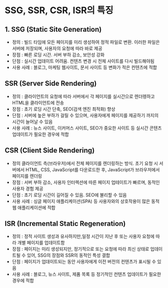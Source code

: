 # SSG, SSR, CSR, ISR의 특징

## 1. SSG (Static Site Generation)
- 정의 : 빌드 타임에 모든 페이지를 미리 생성하여 정적 파일로 변환. 이러한 파일은 서버에 저장되며, 사용자의 요청에 따라 바로 제공
- 장점 : 빠른 로딩 시간. 서버 부하 감소, 보안성 강화
- 단점 : 실시간 업데이트 어려움. 컨텐츠 변경 시 전체 사이트를 다시 빌드해야됨
- 사용 사례 : 블로그, 마케팅 웹사이트, 문서 사이트 등 변화가 적은 컨텐츠에 적합


## SSR (Server Side Rendering)
- 정의 : 클라이언트의 요청에 따라 서버에서 각 페이지를 실시간으로 렌더렝하고 HTML을 클라이언트에 전송
- 장점 : 초기 로딩 시간 단축, SEO(검색 엔진 최적화) 향상
- 단점 : 서버에 높은 부하가 걸릴 수 있으며, 사용자에게 페이지를 제공하기 까지의 시간이 늘어날 수 있음
- 사용 사례 : 뉴스 사이트, 이커머스 사이트, SEO가 중요한 사이트 등 실시간 콘텐츠 업데이트가 필요한 경우에 적합

## CSR (Client Side Rendering)
- 정의 클라이언트 측(브라우저)에서 전체 페이지를 렌더링하는 방식. 초기 요청 시 서버에서 HTML, CSS, JavaScript를 다운로드한 후, JavaScript가 브라우저에서 페이지를 렌더링
- 장점 : 서버 부하 감소, 사용자 인터렉션에 따른 페이지 업테이트가 빠르며, 동적인 사용자 경험 제공
- 단점 : 초기 로딩 시간이 길어질 수 있음. SEO에 불리할 수 있음
- 사용 사례 : 싱글 페이지 애플리케이션(SPA) 등 사용자와의 상호작용이 많은 동적 웹 애플리케이션에 적합

## ISR (Incremental Static Regeneration)
- 정의 : 정적 사이트 생성과 유사하지만,일정 시간이 지난 후 또는 사용자 요청에 따라 개별 페이지를 업데이트함
- 장점 : 페이지는 미리 생성되지만, 정기적으로 또는 요청에 따라 최신 상태로 업데이트될 수 있어, SSG의 장점와 SSR의 동적인 특성 결합
- 단점 : 페이지가 업데이트되는 동안 사용자에게 이전 버전의 컨텐츠가 표시될 수 있음
- 사용 사례 : 블로그, 뉴스 사이트, 제품 목록 등 정기적인 컨텐츠 업데이트가 필요한 경우에 적합
